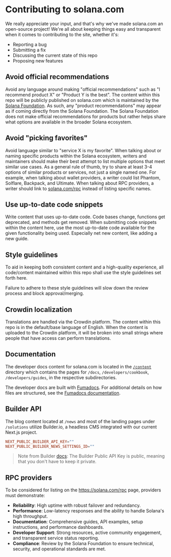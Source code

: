# Contributing to solana.com

We really appreciate your input, and that's why we've made solana.com an
open-source project! We're all about keeping things easy and transparent when it
comes to contributing to the site, whether it's:

- Reporting a bug
- Submitting a fix
- Discussing the current state of this repo
- Proposing new features

## Avoid official recommendations

Avoid any language around making "official recommendations" such as "I recommend
product X" or "Product Y is the best". The content within this repo will be
publicly published on solana.com which is maintained by the
[Solana Foundation](https://solana.org). As such, any "product recommendations"
may appear as if coming directly from the Solana Foundation. The Solana
Foundation does not make official recommendations for products but rather helps
share what options are available in the broader Solana ecosystem.

## Avoid "picking favorites"

Avoid language similar to "service X is my favorite". When talking about or
naming specific products within the Solana ecosystem, writers and maintainers
should make their best attempt to list multiple options that meet similar use
cases. As a general rule of thumb, try to share at least 3-4 options of similar
products or services, not just a single named one. For example, when talking
about wallet providers, a writer could list Phantom, Solflare, Backpack, and
Ultimate. When talking about RPC providers, a writer should link to
[solana.com/rpc](https://solana.com/rpc) instead of listing specific names.

## Use up-to-date code snippets

Write content that uses up-to-date code. Code bases change, functions get
deprecated, and methods get removed. When submitting code snippets within the
content here, use the most up-to-date code available for the given functionality
being used. Especially net new content, like adding a new guide.

## Style guidelines

To aid in keeping both consistent content and a high-quality experience, all
code/content maintained within this repo shall use the style guidelines set
forth here.

Failure to adhere to these style guidelines will slow down the review process
and block approval/merging.

## Crowdin localization

Translations are handled via the Crowdin platform. The content within this repo
is in the default/base language of English. When the content is uploaded to the
Crowdin platform, it will be broken into small strings where people that have
access can perform translations.

## Documentation

The developer docs content for solana.com is located in the
[`/content`](/content) directory which contains the pages for `/docs`,
`/developers/cookbook`, `/developers/guides`, in the respective subdirectories.

The developer docs are built with [Fumadocs](https://fumadocs.vercel.app/). For
additional details on how files are structured, see the
[Fumadocs documentation](https://fumadocs.vercel.app/docs/headless/page-conventions#overview).

## Builder API

The blog content located at `/news` and most of the landing pages under
`/solutions` utilize Builder.io, a headless CMS integrated with our current
Next.js project.

```conf
NEXT_PUBLIC_BUILDER_API_KEY=""
NEXT_PUBLIC_BUILDER_NEWS_SETTINGS_ID=""
```

> Note from Builder [docs](https://www.builder.io/c/docs/using-your-api-key):
> The Builder Public API Key is public, meaning that you don't have to keep it
> private.

## RPC providers

To be considered for listing on the https://solana.com/rpc page, providers must
demonstrate:

- **Reliability**: High uptime with robust failover and redundancy.
- **Performance**: Low-latency responses and the ability to handle Solana's high
  throughput.
- **Documentation**: Comprehensive guides, API examples, setup instructions, and
  performance dashboards.
- **Developer Support**: Strong resources, active community engagement, and
  transparent service status reporting.
- **Compliance**: Review by the Solana Foundation to ensure technical, security,
  and operational standards are met.
